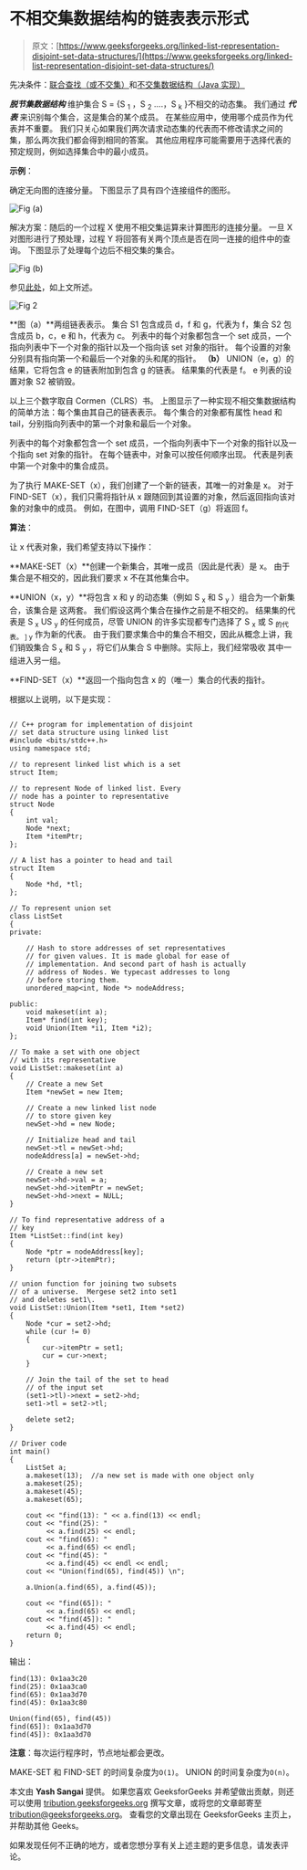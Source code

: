 # 不相交集数据结构的链表表示形式

> 原文：[https://www.geeksforgeeks.org/linked-list-representation-disjoint-set-data-structures/](https://www.geeksforgeeks.org/linked-list-representation-disjoint-set-data-structures/)

先决条件：[联合查找（或不交集）](https://www.geeksforgeeks.org/union-find/)和[不交集数据结构（Java 实现）](https://www.geeksforgeeks.org/disjoint-set-data-structures-java-implementation/)

***脱节集数据结构*** 维护集合 S = {S <sub>1</sub> ，S <sub>2</sub> ....，S <sub>k</sub> }不相交的动态集。 我们通过 ***代表*** 来识别每个集合，这是集合的某个成员。 在某些应用中，使用哪个成员作为代表并不重要。 我们只关心如果我们两次请求动态集的代表而不修改请求之间的集，那么两次我们都会得到相同的答案。 其他应用程序可能需要用于选择代表的预定规则，例如选择集合中的最小成员。

**示例**：

确定无向图的连接分量。 下图显示了具有四个连接组件的图形。

![Fig (a)](img/1fd4bc2556ab11c6ddb066638ceb1b16.png)

解决方案：随后的一个过程 X 使用不相交集运算来计算图形的连接分量。 一旦 X 对图形进行了预处理，过程 Y 将回答有关两个顶点是否在同一连接的组件中的查询。 下图显示了处理每个边后不相交集的集合。

![Fig (b)](img/82fd05e1d348566b677f07d1a956829d.png) 

参见[此处](https://www.geeksforgeeks.org/union-find/)，如上文所述。

![Fig 2](img/c6e927bc3f140061a31b202d3dafb812.png) 

**图（a）**两组链表表示。 集合 S1 包含成员 d，f 和 g，代表为 f，集合 S2 包含成员 b，c，e 和 h，代表为 c。 列表中的每个对象都包含一个 set 成员，一个指向列表中下一个对象的指针以及一个指向该 set 对象的指针。 每个设置的对象分别具有指向第一个和最后一个对象的头和尾的指针。 **（b）** UNION（e，g）的结果，它将包含 e 的链表附加到包含 g 的链表。 结果集的代表是 f。 e 列表的设置对象 S2 被销毁。

以上三个数字取自 Cormen（CLRS）书。 上图显示了一种实现不相交集数据结构的简单方法：每个集由其自己的链表表示。 每个集合的对象都有属性 head 和 tail，分别指向列表中的第一个对象和最后一个对象。

列表中的每个对象都包含一个 set 成员，一个指向列表中下一个对象的指针以及一个指向 set 对象的指针。 在每个链表中，对象可以按任何顺序出现。 代表是列表中第一个对象中的集合成员。

为了执行 MAKE-SET（x），我们创建了一个新的链表，其唯一的对象是 x。 对于 FIND-SET（x），我们只需将指针从 x 跟随回到其设置的对象，然后返回指向该对象的对象中的成员。 例如，在图中，调用 FIND-SET（g）将返回 f。

**算法**：

让 x 代表对象，我们希望支持以下操作：

**MAKE-SET（x）**创建一个新集合，其唯一成员（因此是代表）是 x。 由于集合是不相交的，因此我们要求 x 不在其他集合中。

**UNION（x，y）**将包含 x 和 y 的动态集（例如 S <sub>x</sub> 和 S <sub>y</sub> ）组合为一个新集合，该集合是 这两套。 我们假设这两个集合在操作之前是不相交的。 结果集的代表是 S <sub>x</sub> US <sub>y</sub> 的任何成员，尽管 UNION 的许多实现都专门选择了 S <sub>x</sub> 或 S <sub>的代表。 ] y</sub> 作为新的代表。 由于我们要求集合中的集合不相交，因此从概念上讲，我们销毁集合 S <sub>x</sub> 和 S <sub>y</sub> ，将它们从集合 S 中删除。实际上，我们经常吸收 其中一组进入另一组。

**FIND-SET（x）**返回一个指向包含 x 的（唯一）集合的代表的指针。

根据以上说明，以下是实现：

```

// C++ program for implementation of disjoint 
// set data structure using linked list 
#include <bits/stdc++.h> 
using namespace std; 

// to represent linked list which is a set 
struct Item; 

// to represent Node of linked list. Every 
// node has a pointer to representative 
struct Node 
{ 
    int val; 
    Node *next; 
    Item *itemPtr; 
}; 

// A list has a pointer to head and tail 
struct Item 
{ 
    Node *hd, *tl; 
}; 

// To represent union set 
class ListSet 
{ 
private: 

    // Hash to store addresses of set representatives 
    // for given values. It is made global for ease of 
    // implementation. And second part of hash is actually 
    // address of Nodes. We typecast addresses to long 
    // before storing them. 
    unordered_map<int, Node *> nodeAddress; 

public: 
    void makeset(int a); 
    Item* find(int key); 
    void Union(Item *i1, Item *i2); 
}; 

// To make a set with one object 
// with its representative 
void ListSet::makeset(int a) 
{ 
    // Create a new Set 
    Item *newSet = new Item; 

    // Create a new linked list node 
    // to store given key 
    newSet->hd = new Node; 

    // Initialize head and tail 
    newSet->tl = newSet->hd; 
    nodeAddress[a] = newSet->hd; 

    // Create a new set 
    newSet->hd->val = a; 
    newSet->hd->itemPtr = newSet; 
    newSet->hd->next = NULL; 
} 

// To find representative address of a 
// key 
Item *ListSet::find(int key) 
{ 
    Node *ptr = nodeAddress[key]; 
    return (ptr->itemPtr); 
} 

// union function for joining two subsets 
// of a universe.  Mergese set2 into set1 
// and deletes set1\. 
void ListSet::Union(Item *set1, Item *set2) 
{ 
    Node *cur = set2->hd; 
    while (cur != 0) 
    { 
        cur->itemPtr = set1; 
        cur = cur->next; 
    } 

    // Join the tail of the set to head 
    // of the input set 
    (set1->tl)->next = set2->hd; 
    set1->tl = set2->tl; 

    delete set2; 
} 

// Driver code 
int main() 
{ 
    ListSet a; 
    a.makeset(13);  //a new set is made with one object only 
    a.makeset(25); 
    a.makeset(45); 
    a.makeset(65); 

    cout << "find(13): " << a.find(13) << endl; 
    cout << "find(25): "
         << a.find(25) << endl; 
    cout << "find(65): "
         << a.find(65) << endl; 
    cout << "find(45): "
         << a.find(45) << endl << endl; 
    cout << "Union(find(65), find(45)) \n"; 

    a.Union(a.find(65), a.find(45)); 

    cout << "find(65]): "
         << a.find(65) << endl; 
    cout << "find(45]): "
         << a.find(45) << endl; 
    return 0; 
} 

```

输出：

```
find(13): 0x1aa3c20
find(25): 0x1aa3ca0
find(65): 0x1aa3d70
find(45): 0x1aa3c80

Union(find(65), find(45)) 
find(65]): 0x1aa3d70
find(45]): 0x1aa3d70

```

**注意**：每次运行程序时，节点地址都会更改。

MAKE-SET 和 FIND-SET 的时间复杂度为`O(1)`。 UNION 的时间复杂度为`O(n)`。

本文由 **Yash Sangai** 提供。 如果您喜欢 GeeksforGeeks 并希望做出贡献，则还可以使用 [tribution.geeksforgeeks.org](http://www.contribute.geeksforgeeks.org) 撰写文章，或将您的文章邮寄至 tribution@geeksforgeeks.org。 查看您的文章出现在 GeeksforGeeks 主页上，并帮助其他 Geeks。

如果发现任何不正确的地方，或者您想分享有关上述主题的更多信息，请发表评论。

